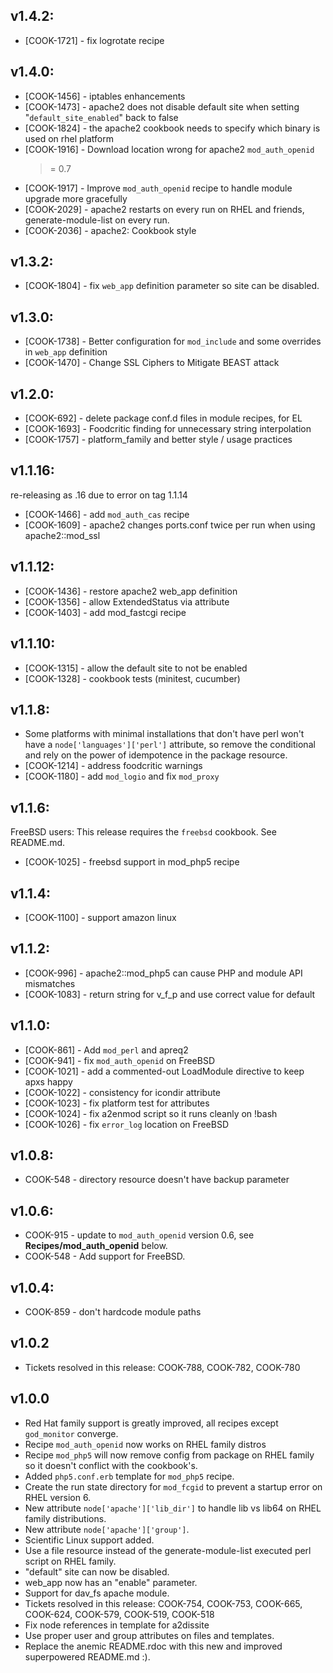 ## v1.4.2:

* [COOK-1721] - fix logrotate recipe

## v1.4.0:

* [COOK-1456] - iptables enhancements
* [COOK-1473] - apache2 does not disable default site when setting
  "`default_site_enabled`" back to false
* [COOK-1824] - the apache2 cookbook needs to specify which binary is
  used on rhel platform
* [COOK-1916] - Download location wrong for apache2 `mod_auth_openid`
  >= 0.7
* [COOK-1917] - Improve `mod_auth_openid` recipe to handle module
  upgrade more gracefully
* [COOK-2029] - apache2 restarts on every run on RHEL and friends,
  generate-module-list on every run.
* [COOK-2036] - apache2: Cookbook style

## v1.3.2:

* [COOK-1804] - fix `web_app` definition parameter so site can be
  disabled.

## v1.3.0:

* [COOK-1738] - Better configuration for `mod_include` and some
  overrides in `web_app` definition
* [COOK-1470] - Change SSL Ciphers to Mitigate BEAST attack

## v1.2.0:

* [COOK-692] - delete package conf.d files in module recipes, for EL
* [COOK-1693] - Foodcritic finding for unnecessary string interpolation
* [COOK-1757] - platform_family and better style / usage practices

## v1.1.16:

re-releasing as .16 due to error on tag 1.1.14

* [COOK-1466] - add `mod_auth_cas` recipe
* [COOK-1609] - apache2 changes ports.conf twice per run when using
  apache2::mod_ssl

## v1.1.12:

* [COOK-1436] - restore apache2 web_app definition
* [COOK-1356] - allow ExtendedStatus via attribute
* [COOK-1403] - add mod_fastcgi recipe

## v1.1.10:

* [COOK-1315] - allow the default site to not be enabled
* [COOK-1328] - cookbook tests (minitest, cucumber)

## v1.1.8:

* Some platforms with minimal installations that don't have perl won't
  have a `node['languages']['perl']` attribute, so remove the
  conditional and rely on the power of idempotence in the package
  resource.
* [COOK-1214] - address foodcritic warnings
* [COOK-1180] - add `mod_logio` and fix `mod_proxy`

## v1.1.6:

FreeBSD users: This release requires the `freebsd` cookbook. See README.md.

* [COOK-1025] - freebsd support in mod_php5 recipe

## v1.1.4:

* [COOK-1100] - support amazon linux

## v1.1.2:

* [COOK-996] - apache2::mod_php5 can cause PHP and module API mismatches
* [COOK-1083] - return string for v_f_p and use correct value for
  default

## v1.1.0:

* [COOK-861] - Add `mod_perl` and apreq2
* [COOK-941] - fix `mod_auth_openid` on FreeBSD
* [COOK-1021] - add a commented-out LoadModule directive to keep apxs happy
* [COOK-1022] - consistency for icondir attribute
* [COOK-1023] - fix platform test for attributes
* [COOK-1024] - fix a2enmod script so it runs cleanly on !bash
* [COOK-1026] - fix `error_log` location on FreeBSD

## v1.0.8:

* COOK-548 - directory resource doesn't have backup parameter

## v1.0.6:

* COOK-915 - update to `mod_auth_openid` version 0.6, see __Recipes/mod_auth_openid__ below.
* COOK-548 - Add support for FreeBSD.

## v1.0.4:

* COOK-859 - don't hardcode module paths

## v1.0.2

* Tickets resolved in this release: COOK-788, COOK-782, COOK-780

## v1.0.0

* Red Hat family support is greatly improved, all recipes except `god_monitor` converge.
* Recipe `mod_auth_openid` now works on RHEL family distros
* Recipe `mod_php5` will now remove config from package on RHEL family so it doesn't conflict with the cookbook's.
* Added `php5.conf.erb` template for `mod_php5` recipe.
* Create the run state directory for `mod_fcgid` to prevent a startup error on RHEL version 6.
* New attribute `node['apache']['lib_dir']` to handle lib vs lib64 on RHEL family distributions.
* New attribute `node['apache']['group']`.
* Scientific Linux support added.
* Use a file resource instead of the generate-module-list executed perl script on RHEL family.
* "default" site can now be disabled.
* web_app now has an "enable" parameter.
* Support for dav_fs apache module.
* Tickets resolved in this release: COOK-754, COOK-753, COOK-665, COOK-624, COOK-579, COOK-519, COOK-518
* Fix node references in template for a2dissite
* Use proper user and group attributes on files and templates.
* Replace the anemic README.rdoc with this new and improved superpowered README.md :).
